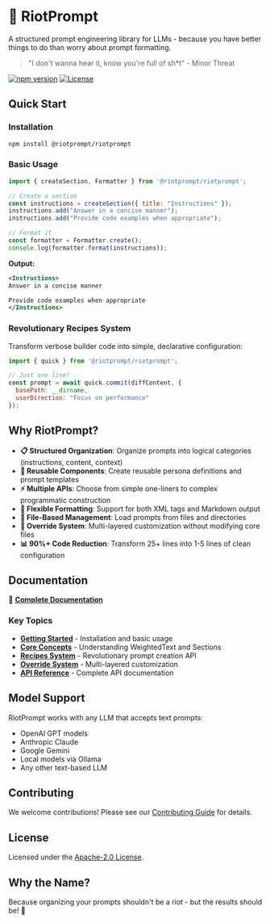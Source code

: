 # 🚀 RiotPrompt

A structured prompt engineering library for LLMs - because you have better things to do than worry about prompt formatting.

> "I don't wanna hear it, know you're full of sh*t" - Minor Threat

[![npm version](https://badge.fury.io/js/@riotprompt%2Friotprompt.svg)](https://badge.fury.io/js/@riotprompt%2Friotprompt)
[![License](https://img.shields.io/badge/License-Apache%202.0-blue.svg)](https://opensource.org/licenses/Apache-2.0)

## Quick Start

### Installation

```bash
npm install @riotprompt/riotprompt
```

### Basic Usage

```js
import { createSection, Formatter } from '@riotprompt/riotprompt';

// Create a section
const instructions = createSection({ title: "Instructions" });
instructions.add("Answer in a concise manner");
instructions.add("Provide code examples when appropriate");

// Format it
const formatter = Formatter.create();
console.log(formatter.format(instructions));
```

**Output:**
```xml
<Instructions>
Answer in a concise manner

Provide code examples when appropriate
</Instructions>
```

### Revolutionary Recipes System

Transform verbose builder code into simple, declarative configuration:

```js
import { quick } from '@riotprompt/riotprompt';

// Just one line!
const prompt = await quick.commit(diffContent, { 
  basePath: __dirname,
  userDirection: "Focus on performance" 
});
```

## Why RiotPrompt?

- **📋 Structured Organization**: Organize prompts into logical categories (instructions, content, context)
- **🔄 Reusable Components**: Create reusable persona definitions and prompt templates  
- **⚡ Multiple APIs**: Choose from simple one-liners to complex programmatic construction
- **🎨 Flexible Formatting**: Support for both XML tags and Markdown output
- **📁 File-Based Management**: Load prompts from files and directories
- **🔧 Override System**: Multi-layered customization without modifying core files
- **📊 90%+ Code Reduction**: Transform 25+ lines into 1-5 lines of clean configuration

## Documentation

📖 **[Complete Documentation](https://stjustreckoning.github.io/riotprompt/)**

### Key Topics

- **[Getting Started](https://stjustreckoning.github.io/riotprompt/?section=getting-started)** - Installation and basic usage
- **[Core Concepts](https://stjustreckoning.github.io/riotprompt/?section=core-concepts)** - Understanding WeightedText and Sections
- **[Recipes System](https://stjustreckoning.github.io/riotprompt/?section=recipes)** - Revolutionary prompt creation API
- **[Override System](https://stjustreckoning.github.io/riotprompt/?section=override)** - Multi-layered customization
- **[API Reference](https://stjustreckoning.github.io/riotprompt/?section=api-reference)** - Complete API documentation

## Model Support

RiotPrompt works with any LLM that accepts text prompts:
- OpenAI GPT models
- Anthropic Claude
- Google Gemini
- Local models via Ollama
- Any other text-based LLM

## Contributing

We welcome contributions! Please see our [Contributing Guide](CONTRIBUTING.md) for details.

## License

Licensed under the [Apache-2.0 License](LICENSE).

## Why the Name?

Because organizing your prompts shouldn't be a riot - but the results should be! 🎉
